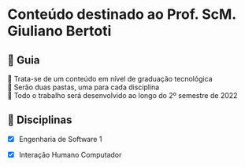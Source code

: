 <h1>Conteúdo destinado ao Prof. ScM. Giuliano Bertoti</h1>
	
<h2> 🚦 Guia </h2>

<p>
🔹 Trata-se de um conteúdo em nível de graduação tecnológica <br>
🔹 Serão duas pastas, uma para cada disciplina <br>
🔹 Todo o trabalho será desenvolvido ao longo do 2º semestre de 2022 <br>
</p>    

<h2>
🛑 Disciplinas
</h2>


- [x] Engenharia de Software 1

- [x] Interação Humano Computador

<br><br>
